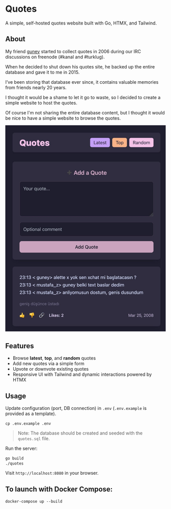 # Quotes

A simple, self-hosted quotes website built with Go, HTMX, and Tailwind.

## About

My friend [guney](https://github.com/gcg) started to collect quotes in 2006 during our IRC discussions on freenode (#kanal and #turklug).

When he decided to shut down his quotes site, he backed up the entire database and gave it to me in 2015.

I’ve been storing that database ever since, it contains valuable memories from friends nearly 20 years.

I thought it would be a shame to let it go to waste, so I decided to create a simple website to host the quotes.

Of course I'm not sharing the entire database content, but I thought it would be nice to have a simple website to browse the quotes.

![](https://github.com/hionay/quotes/blob/main/images/quotes.jpg)

## Features

- Browse **latest**, **top**, and **random** quotes
- Add new quotes via a simple form
- Upvote or downvote existing quotes
- Responsive UI with Tailwind and dynamic interactions powered by HTMX

## Usage

Update configuration (port, DB connection) in `.env` (`.env.example` is provided as a template).

   ```shell
   cp .env.example .env
   ```

   > Note: The database should be created and seeded with the `quotes.sql` file.

Run the server:

   ```shell
   go build
   ./quotes
   ```
Visit `http://localhost:8080` in your browser.

## To launch with Docker Compose:

```shell
docker-compose up --build
```
